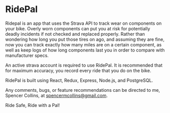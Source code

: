 # RidePal

Ridepal is an app that uses the Strava API to track wear on components on your bike. Overly worn components can put you at risk for potentially deadly incidents if not checked and replaced properly. Rather than wondering how long you put those tires on ago, and assuming they are fine, now you can track exactly how many miles are on a certain component, as well as keep logs of how long components last you in order to compare with manufacturer specs.

An active strava account is required to use RidePal. It is recommended that for maximum accuracy, you record every ride that you do on the bike.

RidePal is built using React, Redux, Express, Node.js, and PostgreSQL.

Any comments, bugs, or feature recommendations can be directed to me, Spencer Collins, at spencermcollins@gmail.com.

Ride Safe, Ride with a Pal!
